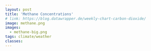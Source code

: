 ```yaml
---
layout: post
title: 'Methane Concentrations'
# link: https://blog.datawrapper.de/weekly-chart-carbon-dioxide/
image: methane.png
images:
  - methane-big.png
tags: climate/weather
classes:
---
```

